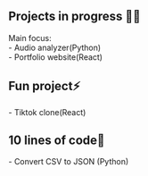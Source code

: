 <h2>Projects in progress 👨‍💻 </h2>
Main focus:
<br>
- Audio analyzer(Python)
<br>
- Portfolio website(React)

<h2>Fun project⚡</h2> 
- Tiktok clone(React)

<h2>10 lines of code🌴 </h2>
- Convert CSV to JSON (Python)

